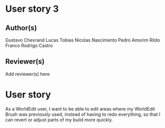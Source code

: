 # User story 3
## Author(s)
Gustavo Chevrand
Lucas Tobias
Nicolas Nascimento
Pedro Amorim
Rildo Franco
Rodrigo Castro
## Reviewer(s)
Add reviewer(s) here
# User story
As a WorldEdit user, I want to be able to edit areas where my WorldEdit Brush was previously used, instead of having to redo everything, so that I can revert or adjust parts of my build more quickly.
